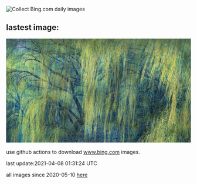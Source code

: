 ![Collect Bing.com daily images](https://github.com/counter2015/bing-daily-images/workflows/Collect%20Bing.com%20daily%20images/badge.svg)
## lastest image:
![](images/WillowNewGrowth.jpg)

use github actions to download www.bing.com images.

last update:2021-04-08 01:31:24 UTC

all images since 2020-05-10 [here](https://github.com/counter2015/bing-daily-images/tree/master/images) 
